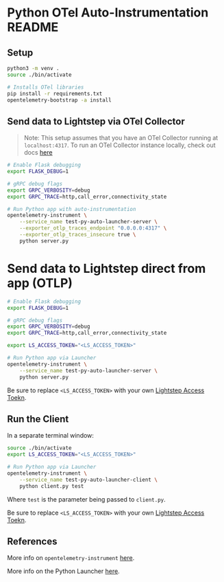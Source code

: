 # Python OTel Auto-Instrumentation README

## Setup

```bash
python3 -m venv .
source ./bin/activate

# Installs OTel libraries
pip install -r requirements.txt
opentelemetry-bootstrap -a install
```

## Send data to Lightstep via OTel Collector

> Note: This setup assumes that you have an OTel Collector running at `localhost:4317`. To run an OTel Collector instance locally, check out docs [here](../../../collector/vanilla/readme.md)

```bash
# Enable Flask debugging
export FLASK_DEBUG=1

# gRPC debug flags
export GRPC_VERBOSITY=debug
export GRPC_TRACE=http,call_error,connectivity_state

# Run Python app with auto-instrumentation
opentelemetry-instrument \
    --service_name test-py-auto-launcher-server \
    --exporter_otlp_traces_endpoint "0.0.0.0:4317" \
    --exporter_otlp_traces_insecure true \
    python server.py
```

# Send data to Lightstep direct from app (OTLP)

```bash
# Enable Flask debugging
export FLASK_DEBUG=1

# gRPC debug flags
export GRPC_VERBOSITY=debug
export GRPC_TRACE=http,call_error,connectivity_state

export LS_ACCESS_TOKEN="<LS_ACCESS_TOKEN>"

# Run Python app via Launcher
opentelemetry-instrument \
    --service_name test-py-auto-launcher-server \
    python server.py
```

Be sure to replace `<LS_ACCESS_TOKEN>` with your own [Lightstep Access Toekn](https://docs.lightstep.com/docs/create-and-manage-access-tokens).

## Run the Client

In a separate terminal window:

```bash
source ./bin/activate
export LS_ACCESS_TOKEN="<LS_ACCESS_TOKEN>"

# Run Python app via Launcher
opentelemetry-instrument \
    --service_name test-py-auto-launcher-client \
    python client.py test
```

Where `test` is the parameter being passed to `client.py`.

Be sure to replace `<LS_ACCESS_TOKEN>` with your own [Lightstep Access Toekn](https://docs.lightstep.com/docs/create-and-manage-access-tokens).


## References

More info on `opentelemetry-instrument` [here](https://github.com/open-telemetry/opentelemetry-python-contrib/tree/main/opentelemetry-instrumentation).

More info on the Python Launcher [here](https://github.com/lightstep/otel-launcher-python).